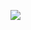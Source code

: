 <img src="https://img.shields.io/badge/Python-3766AB?style=flat-square&logo=Python&logoColor=white"/></a> 
